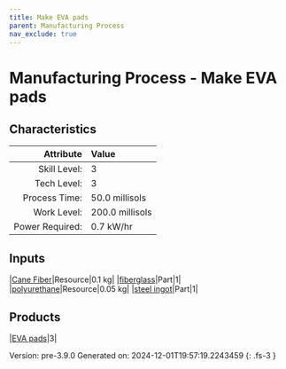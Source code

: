 ```yaml
---
title: Make EVA pads
parent: Manufacturing Process
nav_exclude: true
---
```

# Manufacturing Process - Make EVA pads


## Characteristics

| Attribute      | Value |
|--------:|:------|
|Skill Level:|3|
|Tech Level:|3|
|Process Time:|50.0 millisols|
|Work Level:|200.0 millisols|
|Power Required:|0.7 kW/hr|

## Inputs

|[Cane Fiber](../resource/cane-fiber.html)|Resource|0.1 kg|
|[fiberglass](../part/fiberglass.html)|Part|1|
|[polyurethane](../resource/polyurethane.html)|Resource|0.05 kg|
|[steel ingot](../part/steel-ingot.html)|Part|1|

## Products

|[EVA pads](../part/eva-pads.html)|3|


Version: pre-3.9.0 Generated on: 2024-12-01T19:57:19.2243459
{: .fs-3 }

